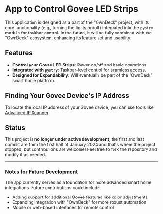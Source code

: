 # App to Control Govee LED Strips

This application is designed as a part of the "OwnDeck" project, with its core functionality (e.g., turning the lights on/off) integrated into the `pystry` module for taskbar control. In the future, it will be fully combined with the "OwnDeck" ecosystem, enhancing its feature set and usability.

## Features

- **Control your Govee LED Strips**: Power on/off and basic operations.
- **Integrated with `pystry`**: Taskbar-level control for seamless access.
- **Designed for Expandability**: Will eventually be part of the "OwnDeck" smart home platform.

## Finding Your Govee Device's IP Address

To locate the local IP address of your Govee device, you can use tools like [Advanced IP Scanner](https://www.advanced-ip-scanner.com/pl/).

## Status

This project is **no longer under active development**, the first and last commit are from the first half of January 2024 and that's where the project stopped, but contributions are welcome! Feel free to fork the repository and modify it as needed.

---

### Notes for Future Development

The app currently serves as a foundation for more advanced smart home integrations. Future contributions could include:
- Adding support for additional Govee features like color adjustments.
- Expanding integration with "OwnDeck" for more robust automation.
- Mobile or web-based interfaces for remote control.